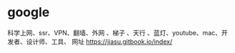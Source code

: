 # google
科学上网、ssr、VPN、翻墙、外网 、梯子 、天行 、蓝灯、youtube、mac、开发者、设计师、工具、 网址 https://jiasu.gitbook.io/index/

